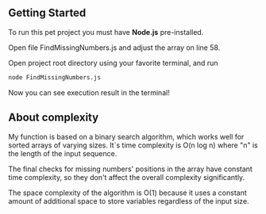 ## Getting Started

To run this pet project you must have **Node.js** pre-installed.

Open file FindMissingNumbers.js and adjust the array on line 58.

Open project root directory using your favorite terminal, and run

```bash
node FindMissingNumbers.js
```

Now you can see execution result in the terminal!

## About complexity

My function is based on a binary search algorithm, which works
well for sorted arrays of varying sizes. It`s time complexity
is O(n log n) where "n" is the length of the input sequence.

The final checks for missing numbers' positions in
the array have constant time complexity, so they don't affect
the overall complexity significantly.

The space complexity of the algorithm is O(1) because it uses
a constant amount of additional space to store variables
regardless of the input size.
